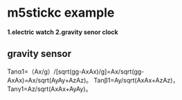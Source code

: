 # m5stickc example
**1.electric watch**
**2.gravity senor clock**
## gravity sensor
Tanα1=（Ax/g）/[sqrt(gg-AxAx)/g]=Ax/sqrt(gg-AxAx)=Ax/sqrt(AyAy+AzAz)。
Tanβ1=Ay/sqrt(AxAx+AzAz)，
Tanγ1=Az/sqrt(AxAx+AyAy)。
